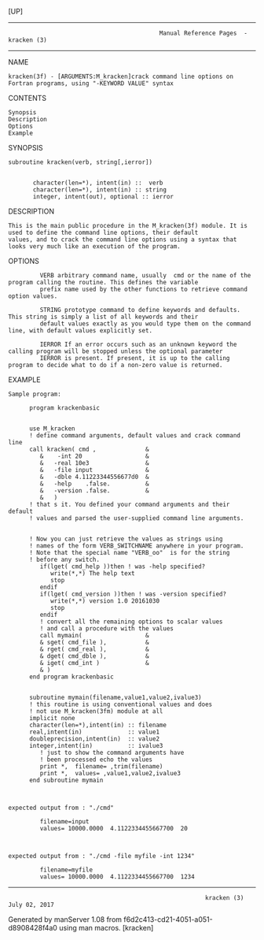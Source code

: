 [UP]

-----------------------------------------------------------------------------------------------------------------------------------
                                               Manual Reference Pages  - kracken (3)
-----------------------------------------------------------------------------------------------------------------------------------
                                                                 
NAME

    kracken(3f) - [ARGUMENTS:M_kracken]crack command line options on Fortran programs, using "-KEYWORD VALUE" syntax

CONTENTS

    Synopsis
    Description
    Options
    Example

SYNOPSIS

    subroutine kracken(verb, string[,ierror])


           character(len=*), intent(in) ::  verb
           character(len=*), intent(in) :: string
           integer, intent(out), optional :: ierror



DESCRIPTION

    This is the main public procedure in the M_kracken(3f) module. It is used to define the command line options, their default
    values, and to crack the command line options using a syntax that looks very much like an execution of the program.

OPTIONS

             VERB arbitrary command name, usually  cmd or the name of the program calling the routine. This defines the variable
             prefix name used by the other functions to retrieve command option values.

             STRING prototype command to define keywords and defaults. This string is simply a list of all keywords and their
             default values exactly as you would type them on the command line, with default values explicitly set.

             IERROR If an error occurs such as an unknown keyword the calling program will be stopped unless the optional parameter
             IERROR is present. If present, it is up to the calling program to decide what to do if a non-zero value is returned.

EXAMPLE

    Sample program:

          program krackenbasic


          use M_kracken
          ! define command arguments, default values and crack command line
          call kracken( cmd ,              &
             &    -int 20                  &
             &   -real 10e3                &
             &   -file input               &
             &   -dble 4.11223344556677d0  &
             &   -help    .false.          &
             &   -version .false.          &
             &   )
          ! that s it. You defined your command arguments and their default
          ! values and parsed the user-supplied command line arguments.


          ! Now you can just retrieve the values as strings using
          ! names of the form VERB_SWITCHNAME anywhere in your program.
          ! Note that the special name "VERB_oo"  is for the string
          ! before any switch.
             if(lget( cmd_help ))then ! was -help specified?
                write(*,*) The help text 
                stop
             endif
             if(lget( cmd_version ))then ! was -version specified?
                write(*,*) version 1.0 20161030 
                stop
             endif
             ! convert all the remaining options to scalar values
             ! and call a procedure with the values
             call mymain(                  &
             & sget( cmd_file ),           &
             & rget( cmd_real ),           &
             & dget( cmd_dble ),           &
             & iget( cmd_int )             &
             & )
          end program krackenbasic


          subroutine mymain(filename,value1,value2,ivalue3)
          ! this routine is using conventional values and does
          ! not use M_kracken(3fm) module at all
          implicit none
          character(len=*),intent(in) :: filename
          real,intent(in)             :: value1
          doubleprecision,intent(in)  :: value2
          integer,intent(in)          :: ivalue3
             ! just to show the command arguments have
             ! been processed echo the values
             print *,  filename= ,trim(filename)
             print *,  values= ,value1,value2,ivalue3
          end subroutine mymain



    expected output from : "./cmd"

             filename=input
             values= 10000.0000  4.1122334455667700  20



    expected output from : "./cmd -file myfile -int 1234"

             filename=myfile
             values= 10000.0000  4.1122334455667700  1234



-----------------------------------------------------------------------------------------------------------------------------------

                                                            kracken (3)                                               July 02, 2017

Generated by manServer 1.08 from f6d2c413-cd21-4051-a051-d8908428f4a0 using man macros.
                                                             [kracken]
